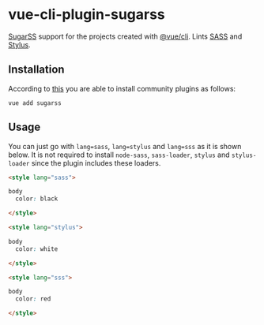 # vue-cli-plugin-sugarss

[SugarSS](https://github.com/postcss/sugarss) support for the projects created with [@vue/cli](https://github.com/vuejs/vue-cli). Lints [SASS](https://github.com/sass/sass) and [Stylus](https://github.com/stylus/stylus).

## Installation

According to [this](https://cli.vuejs.org/guide/plugins-and-presets.html#installing-plugins-in-an-existing-project) you are able to install community plugins as follows:

```shell
vue add sugarss
```

## Usage

You can just go with `lang=sass`, `lang=stylus` and `lang=sss` as it is shown below. It is not required to install `node-sass`, `sass-loader`, `stylus` and `stylus-loader` since the plugin includes these loaders.

```html
<style lang="sass">

body
  color: black

</style>
```

```html
<style lang="stylus">

body
  color: white

</style>
```

```html
<style lang="sss">

body
  color: red

</style>
```
